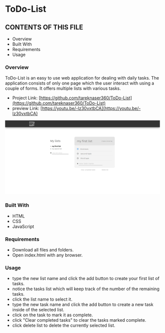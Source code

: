 # ToDo-List
## CONTENTS OF THIS FILE

 * Overview
 * Built With
 * Requirements
 * Usage
 



### Overview

ToDo-List is an easy to use web application for dealing with daily tasks. 
The application consists of only one page which the user interact with using a couple of forms.
It offers multiple lists with various tasks.
- Project Link: [https://github.com/tareknaser360/ToDo-List](https://github.com/tareknaser360/ToDo-List)
- preview Link: [https://youtu.be/-lz30vxtbCA](https://youtu.be/-lz30vxtbCA)

![Preview image](/img/preview.jpg)

### Built With

* HTML
* CSS
* JavaScript

### Requirements
- Download all files and folders.
- Open index.html with any browser.

### Usage

- type the new list name and click the add button to create your first list of tasks.
- notice the tasks list which will keep track of the number of the remaining tasks.
- click the list name to select it.
- type the new task name and click the add button to create a new task inside of the selected list.
- click on the task to mark it as complete.
- click "Clear completed tasks" to clear the tasks marked complete.
- click delete list to delete the currently selected list.




